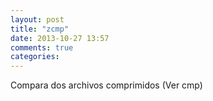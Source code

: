 ```yaml
---
layout: post
title: "zcmp"
date: 2013-10-27 13:57
comments: true
categories: 
---
```

Compara dos archivos comprimidos (Ver cmp)

